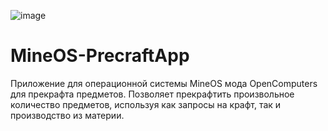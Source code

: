 ![image](https://user-images.githubusercontent.com/71573098/219011767-c57221cc-be71-4240-a539-7cfb0a1cd170.png)


# MineOS-PrecraftApp
Приложение для операционной системы MineOS мода OpenComputers для прекрафта предметов. 
Позволяет прекрафтить произвольное количество предметов, используя как запросы на крафт, так и производство из материи.
